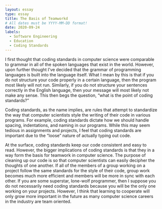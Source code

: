 ```yaml
---
layout: essay
type: essay
title: The Basis of Teamworkd
# All dates must be YYYY-MM-DD format!
date: 2020-09-24
labels:
  - Software Engineering
  - Education
  - Coding Standards
---
```


I first thought that coding standards in computer science were comparable to grammar in all of the spoken languages that exist in the world. However, upon further thought I’ve decided that the grammar of programming languages is built into the language itself. What I mean by this is that if you do not structure your code properly in a certain language, then the program most likely will not run. Similarly, if you do not structure your sentences correctly in the English language, then your message will most likely not make any sense. This then begs the question, “what is the point of coding standards?”

Coding standards, as the name implies, are rules that attempt to standardize the way that computer scientists style the writing of their code in various programs. For example, coding standards dictate how we should handle spacing, indentations, and naming in our programs. While this may seem tedious in assignments and projects, I feel that coding standards are important due to the “loose” nature of actually typing out code. 

At the surface, coding standards keep our code consistent and easy to read. However, the bigger implications of coding standards is that they in a way form the basis for teamwork in computer science. The purpose of cleaning up our code is so that computer scientists can easily decipher the thoughts of one another. If all of the members of a group working on a project follow the same standards for the style of their code, group work becomes much more efficient and members will be more in sync with each other. If you are some superstar, lone-wolf programmer, then I suppose you do not necessarily need coding standards because you will be the only one working on your projects. However, I think that learning to cooperate will only grow more important in the future as many computer science careers in the industry are team oriented.  
